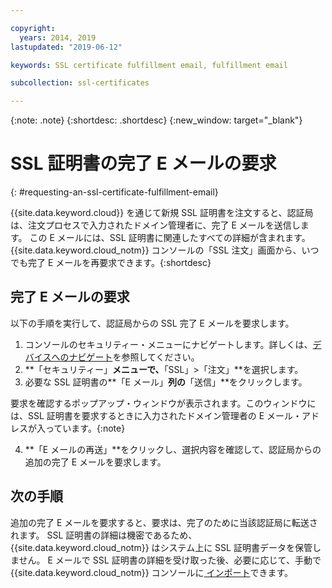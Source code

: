 ```yaml
---

copyright:
  years: 2014, 2019
lastupdated: "2019-06-12"

keywords: SSL certificate fulfillment email, fulfillment email

subcollection: ssl-certificates

---
```


{:note: .note}
{:shortdesc: .shortdesc}
{:new_window: target="_blank"}

# SSL 証明書の完了 E メールの要求
{: #requesting-an-ssl-certificate-fulfillment-email}

{{site.data.keyword.cloud}} を通じて新規 SSL 証明書を注文すると、認証局は、注文プロセスで入力されたドメイン管理者に、完了 E メールを送信します。 この E メールには、SSL 証明書に関連したすべての詳細が含まれます。 {{site.data.keyword.cloud_notm}} コンソールの「SSL 注文」画面から、いつでも完了 E メールを再要求できます。{:shortdesc}

## 完了 E メールの要求
以下の手順を実行して、認証局からの SSL 完了 E メールを要求します。

1. コンソールのセキュリティー・メニューにナビゲートします。詳しくは、[デバイスへのナビゲート](/docs/infrastructure/ssl-certificates?topic=virtual-servers-navigating-devices)を参照してください。
2. **「セキュリティー」**メニューで、**「SSL」>「注文」**を選択します。
3. 必要な SSL 証明書の**「E メール」**列の**「送信」**をクリックします。

  要求を確認するポップアップ・ウィンドウが表示されます。このウィンドウには、SSL 証明書を要求するときに入力されたドメイン管理者の E メール・アドレスが入っています。{:note}

4. **「E メールの再送」**をクリックし、選択内容を確認して、認証局からの追加の完了 E メールを要求します。

## 次の手順

追加の完了 E メールを要求すると、要求は、完了のために当該認証局に転送されます。 SSL 証明書の詳細は機密であるため、{{site.data.keyword.cloud_notm}} はシステム上に SSL 証明書データを保管しません。 E メールで SSL 証明書の詳細を受け取った後、必要に応じて、手動で {{site.data.keyword.cloud_notm}} コンソールに[ インポート](/docs/infrastructure/ssl-certificates?topic=ssl-certificates-importing-ssl-certificates#importing-ssl-certificates)できます。
